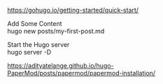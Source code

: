 https://gohugo.io/getting-started/quick-start/

Add Some Content  
hugo new posts/my-first-post.md

Start the Hugo server  
hugo server -D

https://adityatelange.github.io/hugo-PaperMod/posts/papermod/papermod-installation/
